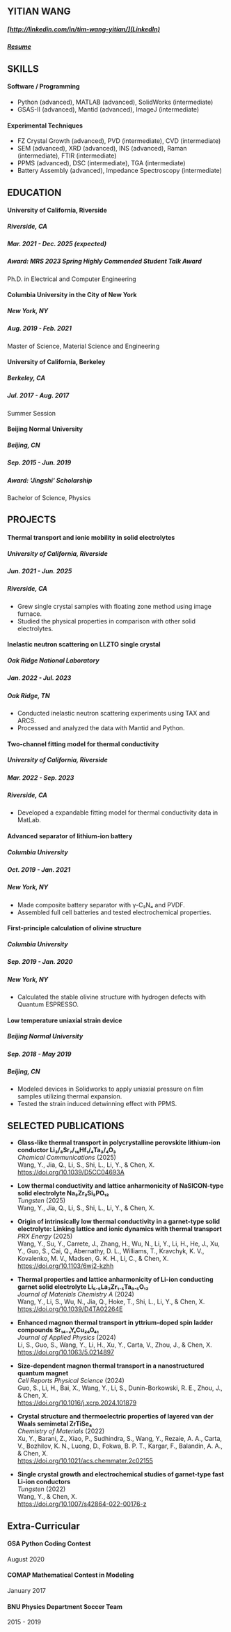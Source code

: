 ## YITIAN WANG
##### [http://linkedin.com/in/tim-wang-yitian/](LinkedIn)
##### <a href="http://cosmotim.github.io/CV_Latex/Resume_of_YitianWang.pdf" target="_blank">Resume</a>
## SKILLS

#### Software / Programming
* Python (advanced), MATLAB (advanced), SolidWorks (intermediate)
* GSAS-II (advanced), Mantid (advanced), ImageJ (intermediate)

#### Experimental Techniques
* FZ Crystal Growth (advanced), PVD (intermediate), CVD (intermediate)
* SEM (advanced), XRD (advanced), INS (advanced), Raman (intermediate), FTIR (intermediate)
* PPMS (advanced), DSC (intermediate), TGA (intermediate)
* Battery Assembly (advanced), Impedance Spectroscopy (intermediate)


## EDUCATION
#### University of California, Riverside
##### Riverside, CA 
##### Mar. 2021 - Dec. 2025 (expected)
##### Award: MRS 2023 Spring Highly Commended Student Talk Award
Ph.D. in Electrical and Computer Engineering

#### Columbia University in the City of New York
##### New York, NY 
##### Aug. 2019 - Feb. 2021
Master of Science, Material Science and Engineering

#### University of California, Berkeley
##### Berkeley, CA
##### Jul. 2017 - Aug. 2017
Summer Session

#### Beijing Normal University
##### Beijing, CN 
##### Sep. 2015 - Jun. 2019
##### Award: 'Jingshi' Scholarship
Bachelor of Science, Physics


## PROJECTS

#### Thermal transport and ionic mobility in solid electrolytes
##### University of California, Riverside
##### Jun. 2021 - Jun. 2025
##### Riverside, CA
* Grew single crystal samples with floating zone method using image furnace. 
* Studied the physical properties in comparison with other solid electrolytes.

#### Inelastic neutron scattering on LLZTO single crystal
##### Oak Ridge National Laboratory
##### Jan. 2022 - Jul. 2023
##### Oak Ridge, TN
* Conducted inelastic neutron scattering experiments using TAX and ARCS. 
* Processed and analyzed the data with Mantid and Python.

#### Two-channel fitting model for thermal conductivity
##### University of California, Riverside
##### Mar. 2022 - Sep. 2023
##### Riverside, CA
* Developed a expandable fitting model for thermal conductivity data in MatLab.

#### Advanced separator of lithium-ion battery
##### Columbia University
##### Oct. 2019 - Jan. 2021
##### New York, NY
* Made composite battery separator with γ-C₃N₄ and PVDF.
* Assembled full cell batteries and tested electrochemical properties.

#### First-principle calculation of olivine structure
##### Columbia University
##### Sep. 2019 - Jan. 2020
##### New York, NY
* Calculated the stable olivine structure with hydrogen defects with Quantum ESPRESSO.

#### Low temperature uniaxial strain device
##### Beijing Normal University
##### Sep. 2018 - May 2019
##### Beijing, CN
* Modeled devices in Solidworks to apply uniaxial pressure on film samples utilizing thermal expansion. 
* Tested the strain induced detwinning effect with PPMS.

## SELECTED PUBLICATIONS

* **Glass-like thermal transport in polycrystalline perovskite lithium-ion conductor Li₃/₈Sr₇/₁₆Hf₁/₄Ta₃/₄O₃**  
    *Chemical Communications* (2025)  
    Wang, Y., Jia, Q., Li, S., Shi, L., Li, Y., & Chen, X.
    https://doi.org/10.1039/D5CC04693A

* **Low thermal conductivity and lattice anharmonicity of NaSICON-type solid electrolyte Na₃Zr₂Si₂PO₁₂**  
    *Tungsten* (2025)  
    Wang, Y., Jia, Q., Li, S., Shi, L., Li, Y., & Chen, X.

* **Origin of intrinsically low thermal conductivity in a garnet-type solid electrolyte: Linking lattice and ionic dynamics with thermal transport**  
    *PRX Energy* (2025)  
    Wang, Y., Su, Y., Carrete, J., Zhang, H., Wu, N., Li, Y., Li, H., He, J., Xu, Y., Guo, S., Cai, Q., Abernathy, D. L., Williams, T., Kravchyk, K. V., Kovalenko, M. V., Madsen, G. K. H., Li, C., & Chen, X.  
    https://doi.org/10.1103/6wj2-kzhh

* **Thermal properties and lattice anharmonicity of Li-ion conducting garnet solid electrolyte Li₆.₅La₃Zr₁.₅Ta₀.₅O₁₂**  
    *Journal of Materials Chemistry A* (2024)  
    Wang, Y., Li, S., Wu, N., Jia, Q., Hoke, T., Shi, L., Li, Y., & Chen, X.  
    https://doi.org/10.1039/D4TA02264E

* **Enhanced magnon thermal transport in yttrium-doped spin ladder compounds Sr₁₄₋ₓYₓCu₂₄O₄₁**  
    *Journal of Applied Physics* (2024)  
    Li, S., Guo, S., Wang, Y., Li, H., Xu, Y., Carta, V., Zhou, J., & Chen, X.  
    https://doi.org/10.1063/5.0214897

* **Size-dependent magnon thermal transport in a nanostructured quantum magnet**  
    *Cell Reports Physical Science* (2024)  
    Guo, S., Li, H., Bai, X., Wang, Y., Li, S., Dunin-Borkowski, R. E., Zhou, J., & Chen, X.  
    https://doi.org/10.1016/j.xcrp.2024.101879

* **Crystal structure and thermoelectric properties of layered van der Waals semimetal ZrTiSe₄**  
    *Chemistry of Materials* (2022)  
    Xu, Y., Barani, Z., Xiao, P., Sudhindra, S., Wang, Y., Rezaie, A. A., Carta, V., Bozhilov, K. N., Luong, D., Fokwa, B. P. T., Kargar, F., Balandin, A. A., & Chen, X.  
    https://doi.org/10.1021/acs.chemmater.2c02155

* **Single crystal growth and electrochemical studies of garnet-type fast Li-ion conductors**  
    *Tungsten* (2022)  
    Wang, Y., & Chen, X.  
    https://doi.org/10.1007/s42864-022-00176-z

## Extra-Curricular

#### GSA Python Coding Contest
August 2020

#### COMAP Mathematical Contest in Modeling
January 2017

#### BNU Physics Department Soccer Team
2015 - 2019
